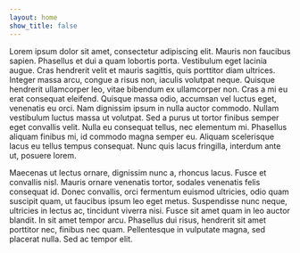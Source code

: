 ```yaml
---
layout: home
show_title: false
---
```


Lorem ipsum dolor sit amet, consectetur adipiscing elit. Mauris non faucibus sapien. Phasellus et dui a quam lobortis porta. Vestibulum eget lacinia augue. Cras hendrerit velit et mauris sagittis, quis porttitor diam ultrices. Integer massa arcu, congue a risus non, iaculis volutpat neque. Quisque hendrerit ullamcorper leo, vitae bibendum ex ullamcorper non. Cras a mi eu erat consequat eleifend. Quisque massa odio, accumsan vel luctus eget, venenatis eu orci. Nam dignissim ipsum in nulla auctor commodo. Nullam vestibulum luctus massa ut volutpat. Sed a purus ut tortor finibus semper eget convallis velit. Nulla eu consequat tellus, nec elementum mi. Phasellus aliquam finibus mi, id commodo magna semper eu. Aliquam scelerisque lacus eu tellus tempus consequat. Nunc quis lacus fringilla, interdum ante ut, posuere lorem.

Maecenas ut lectus ornare, dignissim nunc a, rhoncus lacus. Fusce et convallis nisl. Mauris ornare venenatis tortor, sodales venenatis felis consequat id. Donec convallis, orci fermentum euismod ultricies, odio quam suscipit quam, ut faucibus ipsum leo eget metus. Suspendisse nunc neque, ultricies in lectus ac, tincidunt viverra nisi. Fusce sit amet quam in leo auctor blandit. In sit amet tempor arcu. Phasellus dui risus, hendrerit sit amet porttitor nec, finibus nec quam. Pellentesque in vulputate magna, sed placerat nulla. Sed ac tempor elit. 

